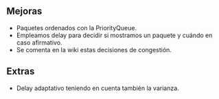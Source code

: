 ## Mejoras
- Paquetes ordenados con la PriorityQueue.
- Empleamos delay para decidir si mostramos un paquete y cuándo en caso afirmativo.
- Se comenta en la wiki estas decisiones de congestión.

## Extras
- Delay adaptativo teniendo en cuenta también la varianza.